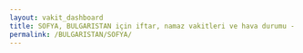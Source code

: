```yaml
---
layout: vakit_dashboard
title: SOFYA, BULGARISTAN için iftar, namaz vakitleri ve hava durumu - ilçe/eyalet seç
permalink: /BULGARISTAN/SOFYA/
---
```


<script type="text/javascript">
  var GLOBAL_COUNTRY = 'BULGARISTAN';
  var GLOBAL_CITY = 'SOFYA';
  var GLOBAL_STATE = '';
  var lat = 72;
  var lon = 21;
</script>
